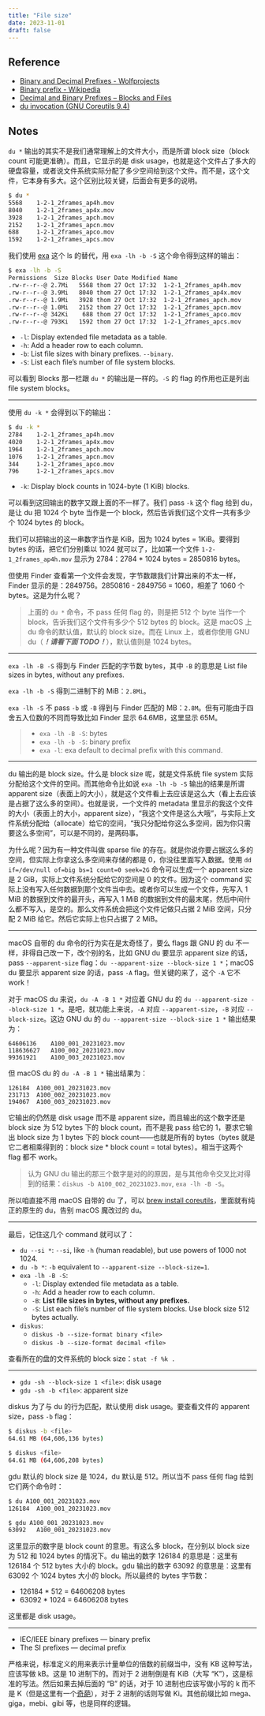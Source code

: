 ```yaml
---
title: "File size"
date: 2023-11-01
draft: false
---
```


## Reference

- [Binary and Decimal Prefixes - Wolfprojects](http://wolfprojects.altervista.org/articles/binary-and-decimal-prefixes/#:~:text=The%20decimal%20prefixes%20are%3A%20k,is%20used%20to%20indicate%20bytes.)
- [Binary prefix - Wikipedia](https://en.wikipedia.org/wiki/Binary_prefix#Comparison_of_binary_and_decimal_prefixes)
- [Decimal and Binary Prefixes – Blocks and Files](https://blocksandfiles.com/2022/04/23/decimal-and-binary-prefixes/)
- [du invocation (GNU Coreutils 9.4)](https://www.gnu.org/software/coreutils/manual/html_node/du-invocation.html#index-_002d_002dapparent_002dsize)

## Notes

`du *` 输出的其实不是我们通常理解上的文件大小，而是所谓 block size（block count 可能更准确）。而且，它显示的是 disk usage，也就是这个文件占了多大的硬盘容量，或者说文件系统实际分配了多少空间给到这个文件。而不是，这个文件，它本身有多大。这个区别比较关键，后面会有更多的说明。

```sh
$ du *
5568	1-2-1_2frames_ap4h.mov
8040	1-2-1_2frames_ap4x.mov
3928	1-2-1_2frames_apch.mov
2152	1-2-1_2frames_apcn.mov
688	    1-2-1_2frames_apco.mov
1592	1-2-1_2frames_apcs.mov
```

我们使用 [exa](https://github.com/eza-community/eza) 这个 ls 的替代，用 `exa -lh -b -S` 这个命令得到这样的输出：

```sh
$ exa -lh -b -S
Permissions  Size Blocks User Date Modified Name
.rw-r--r--@ 2.7Mi   5568 thom 27 Oct 17:32  1-2-1_2frames_ap4h.mov
.rw-r--r--@ 3.9Mi   8040 thom 27 Oct 17:32  1-2-1_2frames_ap4x.mov
.rw-r--r--@ 1.9Mi   3928 thom 27 Oct 17:32  1-2-1_2frames_apch.mov
.rw-r--r--@ 1.0Mi   2152 thom 27 Oct 17:32  1-2-1_2frames_apcn.mov
.rw-r--r--@ 342Ki    688 thom 27 Oct 17:32  1-2-1_2frames_apco.mov
.rw-r--r--@ 793Ki   1592 thom 27 Oct 17:32  1-2-1_2frames_apcs.mov
```

- `-l`: Display extended file metadata as a table.
- `-h`: Add a header row to each column.
- `-b`: List file sizes with binary prefixes. `--binary`.
- `-S`: List each file’s number of file system blocks.

可以看到 Blocks 那一栏跟 `du *` 的输出是一样的。`-S` 的 flag 的作用也正是列出 file system blocks。

---

使用 `du -k *` 会得到以下的输出：

```sh
$ du -k *
2784	1-2-1_2frames_ap4h.mov
4020	1-2-1_2frames_ap4x.mov
1964	1-2-1_2frames_apch.mov
1076	1-2-1_2frames_apcn.mov
344	    1-2-1_2frames_apco.mov
796	    1-2-1_2frames_apcs.mov
```

- `-k`: Display block counts in 1024-byte (1 KiB) blocks.

可以看到这回输出的数字又跟上面的不一样了。我们 pass `-k` 这个 flag 给到 du，是让 du 把 1024 个 byte 当作是一个 block，然后告诉我们这个文件一共有多少个 1024 bytes 的 block。

我们可以把输出的这一串数字当作是 KiB，因为 1024 bytes  =  1KiB。要得到 bytes 的话，把它们分别乘以 1024 就可以了，比如第一个文件 `1-2-1_2frames_ap4h.mov` 显示为 2784：2784 * 1024 bytes = 2850816 bytes。

但使用 Finder 查看第一个文件会发现，字节数跟我们计算出来的不太一样，Finder 显示的是：2849756。2850816 - 2849756 = 1060，相差了 1060 个 bytes。这是为什么呢？

> 上面的 `du *` 命令，不 pass 任何 flag 的，则是把 512 个 byte 当作一个 block，告诉我们这个文件有多少个 512 bytes 的 block。这是 macOS 上 du 命令的默认值，默认的 block size。而在 Linux 上，或者你使用 GNU du（***！请看下面 TODO！***），默认值则是 1024 bytes。

---

`exa -lh -B -S` 得到与 Finder 匹配的字节数 bytes，其中 `-B` 的意思是 List file sizes in bytes, without any prefixes.

`exa -lh -b -S` 得到二进制下的 MiB：`2.8Mi`。

`exa -lh -S` 不 pass `-b` 或 `-B` 得到与 Finder 匹配的 MB：`2.8M`。但有可能由于四舍五入位数的不同而导致比如 Finder 显示 64.6MB，这里显示 65M。

> - `exa -lh -B -S`: bytes
> - `exa -lh -b -S`: binary prefix
> - `exa -l`: exa default to decimal prefix with this command.

---

du 输出的是 block size。什么是 block size 呢，就是文件系统 file system 实际分配给这个文件的空间。而其他命令比如说 `exa -lh -b -S` 输出的结果是所谓 apparent size（表面上的大小），就是这个文件看上去应该是这么大（看上去应该是占据了这么多的空间）。也就是说，一个文件的 metadata 里显示的我这个文件的大小（表面上的大小，apparent size），“我这个文件是这么大哦”，与实际上文件系统分配给（allocate）给它的空间，“我只分配给你这么多空间，因为你只需要这么多空间”，可以是不同的，是两码事。

为什么呢？因为有一种文件叫做 sparse file 的存在。就是你说你要占据这么多的空间，但实际上你拿这么多空间来存储的都是 0，你没往里面写入数据。使用 `dd if=/dev/null of=big bs=1 count=0 seek=2G` 命令可以生成一个 apparent size 是 2 GiB，实际上文件系统分配给它的空间是 0 的文件。因为这个 command 实际上没有写入任何数据到那个文件当中去。或者你可以生成一个文件，先写入 1 MiB 的数据到文件的最开头，再写入 1 MiB 的数据到文件的最末尾，然后中间什么都不写入，是空的。那么文件系统会把这个文件记做只占据 2 MiB 空间，只分配 2 MiB 给它。然后它实际上也只占据了 2 MiB。

---

macOS 自带的 du 命令的行为实在是太奇怪了，要么 flags 跟 GNU 的 du 不一样，非得自己改一下，改个别的名，比如 GNU du 要显示 apparent size 的话，pass `--apparent-size` flag：`du --apparent-size --block-size 1 *`；macOS du 要显示 apparent size 的话，pass `-A` flag。但关键的来了，这个 `-A` 它不 work！

对于 macOS du 来说，`du -A -B 1 *` 对应着 GNU du 的 `du --apparent-size --block-size 1 *`。是吧，就功能上来说，`-A` 对应 `--apparent-size`，`-B` 对应 `--block-size`。这边 GNU du 的 `du --apparent-size --block-size 1 *` 输出结果为：

```
64606136	A100_001_20231023.mov
118636627	A100_002_20231023.mov
99361921	A100_003_20231023.mov
```

但 macOS du 的 `du -A -B 1 *` 输出结果为：

```
126184	A100_001_20231023.mov
231713	A100_002_20231023.mov
194067	A100_003_20231023.mov
```

它输出的仍然是 disk usage 而不是 apparent size，而且输出的这个数字还是 block size 为 512 bytes 下的 block count，而不是我 pass 给它的 1，要求它输出 block size 为 1 bytes 下的 block count——也就是所有的 bytes（bytes 就是它二者相乘得到的：block size * block count = total bytes）。相当于这两个 flag 都不 work。

> 认为 GNU du 输出的那三个数字是对的的原因，是与其他命令交叉比对得到的结果：`diskus -b A100_002_20231023.mov`, `exa -lh -B -S`。

所以咱直接不用 macOS 自带的 du 了，可以 [brew install coreutils](https://apple.stackexchange.com/a/69332)，里面就有纯正的原生的 du，告别 macOS 魔改过的 du。

---

最后，记住这几个 command 就可以了：

- `du --si *`: `--si`, like `-h` (human readable), but use powers of 1000 not 1024.
- `du -b *`: `-b` equivalent to `--apparent-size --block-size=1`.
- `exa -lh -B -S`:
	- `-l`: Display extended file metadata as a table.
	- `-h`: Add a header row to each column.
	- `-B`: **List file sizes in bytes, without any prefixes.**
	- `-S`: List each file’s number of file system blocks. Use block size 512 bytes actually.
 - `diskus`:
	 - `diskus -b --size-format binary <file>`
	 - `diskus -b --size-format decimal <file>`

查看所在的盘的文件系统的 block size：`stat -f %k .`

---

- `gdu -sh --block-size 1 <file>`: disk usage
- `gdu -sh -b <file>`: apparent size

diskus 为了与 du 的行为匹配，默认使用 disk usage。要查看文件的 apparent size，pass `-b` flag：

```sh
$ diskus -b <file>
64.61 MB (64,606,136 bytes)

$ diskus <file>
64.61 MB (64,606,208 bytes)
```

gdu 默认的 block size 是 1024，du 默认是 512。所以当不 pass 任何 flag 给到它们两个命令时：

```sh
$ du A100_001_20231023.mov
126184	A100_001_20231023.mov

$ gdu A100_001_20231023.mov
63092	A100_001_20231023.mov
```

这里显示的数字是 block count 的意思。有这么多 block，在分别以 block size 为 512 和 1024 bytes 的情况下。du 输出的数字 126184 的意思是：这里有 126184 个 512 bytes 大小的 block。gdu 输出的数字 63092 的意思是：这里有 63092 个 1024 bytes 大小的 block。所以最终的 bytes 字节数：

- 126184 * 512 = 64606208 bytes
- 63092 * 1024 = 64606208 bytes

这里都是 disk usage。

---

- IEC/IEEE binary prefixes — binary prefix
- The SI prefixes — decimal prefix

严格来说，标准定义的用来表示计量单位的倍数的前缀当中，没有 KB 这种写法，应该写做 kB。这是 10 进制下的。而对于 2 进制倒是有 KiB（大写 “K”），这是标准的写法。然后如果去掉后面的 “B” 的话，对于 10 进制也应该写做小写的 k 而不是 K（但是这里有一个[奇葩](https://en.wikipedia.org/wiki/JEDEC_memory_standards#Unit_prefixes_for_semiconductor_storage_capacity)），对于 2 进制的话则写做 Ki。其他前缀比如 mega、giga，mebi、gibi 等，也是同样的逻辑。
